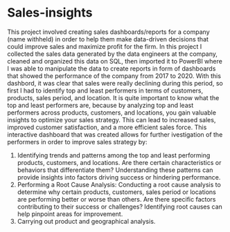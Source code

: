 # Sales-insights
This project involved creating sales dashboards/reports for a company (name withheld) in order to help them make data-driven decisions that could improve sales and maximize profit for the firm.
In this project I collected the sales data generated by the data engineers at the company, cleaned and organized this data on SQL, then imported it to PowerBI where I was able to manipulate the data to create reports in form of dashboards that showed the performance of the company from 2017 to 2020. 
With this dashbord, it was clear that sales were really declining during this period, so first I had to identify top and least performers in terms of customers, products, sales period, and location. It is quite important to know what the top and least performers are, because by analyzing top and least performers across products, customers, and locations, you gain valuable insights to optimize your sales strategy.  This can lead to increased sales, improved customer satisfaction, and a more efficient sales force.
This interactive dashboard that was created allows for further ivestigation of the performers in order to improve sales strategy by:
1. Identifying trends and patterns among the top and least performing products, customers, and locations. Are there certain characteristics or behaviors that differentiate them? Understanding these patterns can provide insights into factors driving success or hindering performance.
2. Performing a Root Cause Analysis: Conducting a root cause analysis to determine why certain products, customers, sales period or locations are performing better or worse than others. Are there specific factors contributing to their success or challenges? Identifying root causes can help pinpoint areas for improvement.
3. Carrying out product and geographical analysis.
